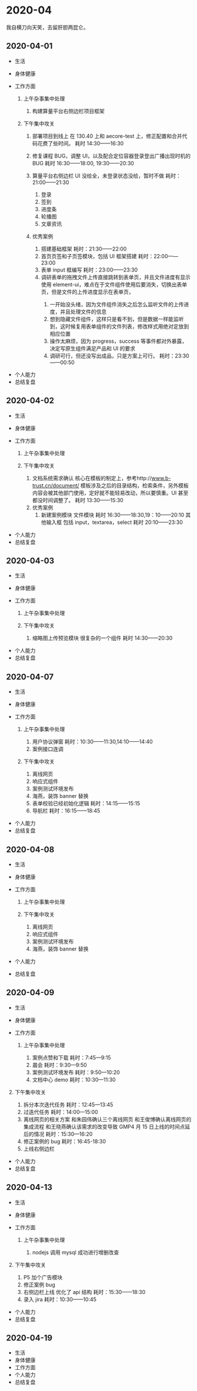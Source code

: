 # 2020-04

我自横刀向天笑，去留肝胆两昆仑。

## 2020-04-01

- 生活
- 身体健康
- 工作方面

  1.  上午杂事集中处理
      1. 构建算量平台右侧边栏项目框架
  2.  下午集中攻关

      1. 部署项目到线上
         在 130.40 上和 aecore-test 上，修正配置和合并代码花费了些时间。
         耗时 14:30——16:30
      2. 修复课程 BUG，调整 UI，以及配合定位容器登录登出广播出现时机的 BUG
         耗时 16:30——18:00, 19:30——20:30
      3. 算量平台右侧边栏
         UI 没给全，未登录状态没给，暂时不做
         耗时：21:00——21:30
         1. 登录
         2. 签到
         3. 进度条
         4. 轮播图
         5. 文章资讯
      4. 优秀案例

         1. 搭建基础框架<daily-status />
            耗时：21:30——22:00
         2. 首页页签和子页签模块，包括 UI 框架搭建<daily-status />
            耗时：22:00——23:00
         3. 表单 input 框编写<daily-status />
            耗时：23:00——23:30
         4. 调研表单的拖拽文件上传直接跳转到表单页，并且文件进度有显示<daily-status />
            使用 element-ui，难点在于文件组件使用后要消失，切换出表单页，但是文件的上传进度显示在表单页，
            1. 一开始没头绪，因为文件组件消失之后怎么监听文件的上传进度，并且处理文件的信息
            2. 想到隐藏文件组件，这样只是看不到，但是数据一样能监听到，这时候复用表单组件的文件列表，修改样式用绝对定放到相应位置
            3. 操作太麻烦，因为 progress，success 等事件都对外暴露，决定写原生组件满足产品和 UI 的要求
            4. 调研可行，但还没写出成品，只是方案上可行。
               耗时：23:30——00:50

* 个人能力
* 总结复盘

## 2020-04-02

- 生活
- 身体健康
- 工作方面

  1.  上午杂事集中处理
  2.  下午集中攻关

      1. 文档系统需求确认
         核心在模板的制定上，参考http://www.b-trust.cn/document/
         模板涉及之后的目录结构，检索条件，另外模板内容会被其他部门使用，定好就不能轻易改动，所以要慎重。UI 甚至都没时间调整了。
         耗时 13:30——15:30
      2. 优秀案例
         1. 新建案例模块
            文件模块
            耗时 16:30——18:30,19：10——20:10
            其他输入框
            包括 input，textarea，select
            耗时 20:10——23:30

* 个人能力
* 总结复盘

## 2020-04-03

- 生活
- 身体健康
- 工作方面

  1.  上午杂事集中处理
  2.  下午集中攻关

      1. 缩略图上传预览模块<daily-status />
         很复杂的一个组件
         耗时 14:30——20:30

* 个人能力
* 总结复盘

## 2020-04-07

- 生活
- 身体健康
- 工作方面

  1.  上午杂事集中处理

      1. 用户协议弹窗<daily-status />
         耗时：10:30——11:30,14:10——14:40
      2. 案例接口连调

  2.  下午集中攻关

      1. 离线网页
      2. 响应式组件
      3. 案例测试环境发布
      4. 海燕，装饰 banner 替换
      5. 表单校验已经初始化逻辑<daily-status />
         耗时：14:15——15:15
      6. 导航栏<daily-status />
         耗时：16:15——18:45

* 个人能力
* 总结复盘

## 2020-04-08

- 生活
- 身体健康
- 工作方面

  1.  上午杂事集中处理

  2.  下午集中攻关

      1.  离线网页<daily-status />
      2.  响应式组件<daily-status />
      3.  案例测试环境发布
      4.  海燕，装饰 banner 替换<daily-status />

- 个人能力
- 总结复盘

## 2020-04-09

- 生活
- 身体健康
- 工作方面

  1.  上午杂事集中处理

      1.  案例点赞和下载<daily-status />
          耗时：7:45—9:15
      2.  晨会
          耗时：9:30—9:50
      3.  案例测试环境发布<daily-status />
          耗时：9:50—10:20
      4.  文档中心 demo<daily-status />
          耗时：10:30—11:30

2.  下午集中攻关

    1. 拆分本次迭代任务<daily-status />
       耗时：12:45—13:45
    2. 过迭代任务<daily-status />
       耗时：14:00—15:00
    3. 离线网页的相关方案<daily-status />
       和朱园伟确认三个离线网页
       和王俊博确认离线网页的集成流程
       和王晓燕确认该需求的改变导致 GMP4 月 15 日上线的时间点延后的情况
       耗时：15:30—16:20
    4. 修正案例的 bug<daily-status />
       耗时：16:45-18:30
    5. 上线右侧边栏

- 个人能力
- 总结复盘

## 2020-04-13

- 生活
- 身体健康
- 工作方面

  1.  上午杂事集中处理

      1.  nodejs 调用 mysql 成功进行增删改查<daily-status />

2.  下午集中攻关

    1. P5 加个广告模块
    2. 修正案例 bug<daily-status />
    3. 右侧边栏上线<daily-status />
       优化了 api 结构
       耗时：15:30——18:30
    4. 录入 jira<daily-status />
       耗时：10:30——10:45

- 个人能力
- 总结复盘

## 2020-04-19

- 生活
- 身体健康
- 工作方面
- 个人能力
- 总结复盘
